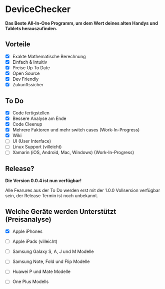 # DeviceChecker

**Das Beste All-In-One Programm, um dem Wert deines alten Handys und Tablets herauszufinden.**

## Vorteile

- [X] Exakte Mathematische Berechnung
- [X] Einfach & Intuitiv
- [X] Preise Up To Date
- [X] Open Source
- [X] Dev Friendly
- [X] Zukunftssicher

## To Do
- [X] Code fertigstellen
- [X] Bessere Analyse am Ende
- [X] Code Cleenup
- [X] Mehrere Faktoren und mehr switch cases (Work-In-Progress)
- [X] Wiki
- [ ] UI (User Interface)
- [ ] Linux Support (villeicht)
- [ ] Xamarin (iOS, Android, Mac, Windows) (Work-In-Progress)

## Release?

**Die Version 0.0.4 ist nun verfügbar!**

Alle Fearures aus der To Do werden erst mit der 1.0.0 Vollsersion verfügbar sein, der Release Termin ist noch unbekannt.

## Welche Geräte werden Unterstützt (Preisanalyse)
- [X] Apple iPhones
- [ ] Apple iPads (villeicht)
- [ ] Samsung Galaxy S, A, J und M Modelle
- [ ] Samsung Note, Fold und Flip Modelle
- [ ] Huawei P und Mate Modelle
- [ ] One Plus Modells 

